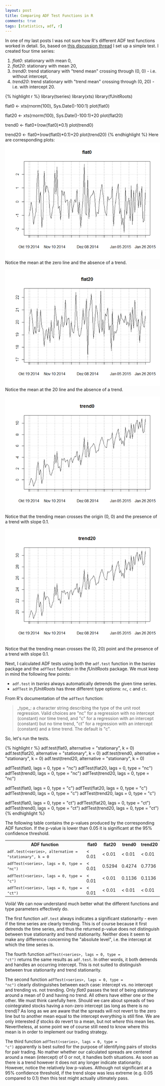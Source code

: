 ```yaml
---
layout: post
title: Comparing ADF Test Functions in R
comments: true
tags: [statistics, adf, r]
---
```

In one of my last posts I was not sure how R's different ADF test functions worked in detail. So, based on [this discussion thread](http://r.789695.n4.nabble.com/Howto-test-for-true-stationarity-with-adfTest-td3224977.html) I set up a simple test. I created four time series:

1. _flat0_: stationary with mean 0,
2. _flat20_: stationary with mean 20,
3. _trend0_: trend stationary with "trend mean" crossing through (0, 0) - i.e. without intercept,
4. _trend20_: trend stationary with "trend mean" crossing through (0, 20) - i.e. with intercept 20.<span class="more"></span>

{% highlight r %}
library(tseries)
library(xts)
library(fUnitRoots)

flat0 <- xts(rnorm(100), Sys.Date()-100:1)
plot(flat0)

flat20 <- xts(rnorm(100), Sys.Date()-100:1)+20
plot(flat20)

trend0 <- flat0+(row(flat0)*0.1)
plot(trend0)

trend20 <- flat0+(row(flat0)*0.1)+20
plot(trend20)
{% endhighlight %}
Here are corresponding plots:
![flat0](/public/img/2015-01-27-comparing-adf-functions-in-r-flat0.png "flat0")
Notice the mean at the zero line and the absence of a trend.

![flat20](/public/img/2015-01-27-comparing-adf-functions-in-r-flat20.png "flat20")
Notice the mean at the 20 line and the absence of a trend.

![trend0](/public/img/2015-01-27-comparing-adf-functions-in-r-trend0.png "trend0")
Notice that the trending mean crosses the origin (0, 0) and the presence of a trend with slope 0.1.

![trend20](/public/img/2015-01-27-comparing-adf-functions-in-r-trend20.png "trend20")
Notice that the trending mean crosses the (0, 20) point and the presence of a trend with slope 0.1.

Next, I calculated ADF tests using both the <code>adf.test</code> function in the _tseries_ package and the <code>adfTest</code> function in the _fUnitRoots_ package. We must keep in mind the following few points:

* <code>adf.test</code> in _tseries_ always automatically detrends the given time series.
* <code>adfTest</code> in _fUnitRoots_ has three different type options: <code>nc</code>, <code>c</code> and <code>ct</code>.

From R's documentation of the <code>adfTest</code> function:
<blockquote>_type_: a character string describing the type of the unit root regression. Valid choices are "nc" for a regression with no intercept (constant) nor time trend, and "c" for a regression with an intercept (constant) but no time trend, "ct" for a regression with an intercept (constant) and a time trend. The default is "c".</blockquote>

So, let's run the tests.

{% highlight r %}
adf.test(flat0, alternative = "stationary", k = 0)
adf.test(flat20, alternative = "stationary", k = 0)
adf.test(trend0, alternative = "stationary", k = 0)
adf.test(trend20, alternative = "stationary", k = 0)

adfTest(flat0, lags = 0, type = "nc")
adfTest(flat20, lags = 0, type = "nc")
adfTest(trend0, lags = 0, type = "nc")
adfTest(trend20, lags = 0, type = "nc")

adfTest(flat0, lags = 0, type = "c")
adfTest(flat20, lags = 0, type = "c")
adfTest(trend0, lags = 0, type = "c")
adfTest(trend20, lags = 0, type = "c")

adfTest(flat0, lags = 0, type = "ct")
adfTest(flat20, lags = 0, type = "ct")
adfTest(trend0, lags = 0, type = "ct")
adfTest(trend20, lags = 0, type = "ct")
{% endhighlight %}

The following table contains the p-values produced by the corresponding ADF function. If the p-value is lower than 0.05 it is significant at the 95% confidence threshold.

<table>
  <tr>
    <th>ADF function</th>
    <th>flat0</th>
    <th>flat20</th>
    <th>trend0</th>
    <th>trend20</th>
  </tr>
  <tr>
    <td><code>adf.test(&lt;series&gt;, alternative = "stationary", k = 0</code></td>
    <td>&lt; 0.01</td>
    <td>&lt; 0.01</td>
    <td>&lt; 0.01</td>
    <td>&lt; 0.01</td>
  </tr>
  <tr>
    <td><code>adfTest(&lt;series&gt;, lags = 0, type = "nc")</code></td>
    <td>&lt; 0.01</td>
    <td>0.5294</td>
    <td>0.4274</td>
    <td>0.7736</td>
  </tr>
  <tr>
    <td><code>adfTest(&lt;series&gt;, lags = 0, type = "c")</code></td>
    <td>&lt; 0.01</td>
    <td>&lt; 0.01</td>
    <td>0.1136</td>
    <td>0.1136</td>
  </tr>
  <tr>
    <td><code>adfTest(&lt;series&gt;, lags = 0, type = "ct")</code></td>
    <td>&lt; 0.01</td>
    <td>&lt; 0.01</td>
    <td>&lt; 0.01</td>
    <td>&lt; 0.01</td>
  </tr>
</table>
Voil&agrave;! We can now understand much better what the different functions and type parameters effectively do.

The first function <code>adf.test</code> always indicates a significant stationarity - even if the time series are clearly trending. This is of course because it first detrends the time series, and thus the returned p-value does not distinguish between true stationarity and trend stationarity. Neither does it seem to make any difference concerning the "absolute level", i.e. the intercept at which the time series is.

The fourth function <code>adfTest(&lt;series&gt;, lags = 0, type = "ct")</code> returns the same results as <code>adf.test</code>. In other words, it both detrends and handles an occurring intercept. This is not suited to distinguish between true stationarity and trend stationarity.

The second function <code>adfTest(&lt;series&gt;, lags = 0, type = "nc")</code> clearly distinguishes between each case: intercept vs. no intercept and trending vs. not trending. Only _flat0_ passes the test of being stationary around a mean of 0 and having no trend. All others have either one or the other. We must think carefully here. Should we care about spreads of two cointegrated stocks having a non-zero intercept (as long as there is no trend)? As long as we are aware that the spreads will not revert to the zero line but to another mean equal to the intercept everything is still fine. We are only interested _if_ stocks do revert to a mean, but not _where_ this mean lies. Nevertheless, at some point we of course still need to know where this mean is in order to implement our trading strategy.

The third function <code>adfTest(&lt;series&gt;, lags = 0, type = "c")</code> apparently is best suited for the purpose of identifying pairs of stocks for pair trading. No mather whether our calculated spreads are centered around a mean (intercept) of 0 or not, it handles both situations. As soon as there is a trend however it does not any longer indicate stationarity. However, notice the relatively low p-values. Although not significant at a 95% confidence threshold, if the trend slope was less extreme (e.g. 0.05 compared to 0.1) then this test might actually ultimately pass.
